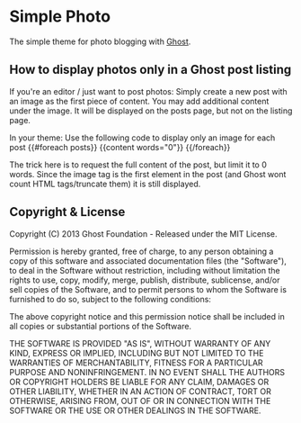 # Simple Photo

The simple theme for photo blogging with [Ghost](http://github.com/tryghost/ghost/).

## How to display photos only in a Ghost post listing

If you're an editor / just want to post photos:
Simply create a new post with an image as the first piece of content.  You may add additional content under the image.  It will be displayed on the posts page, but not on the listing page.

In your theme:
Use the following code to display only an image for each post
    {{#foreach posts}}
        {{content words="0"}}
    {{/foreach}}


The trick here is to request the full content of the post, but limit it to 0 words.  Since the image tag is the first element in the post (and Ghost wont count HTML tags/truncate them) it is still displayed.

## Copyright & License

Copyright (C) 2013 Ghost Foundation - Released under the MIT License.

Permission is hereby granted, free of charge, to any person obtaining a copy of this software and associated documentation files (the "Software"), to deal in the Software without restriction, including without limitation the rights to use, copy, modify, merge, publish, distribute, sublicense, and/or sell copies of the Software, and to permit persons to whom the Software is furnished to do so, subject to the following conditions:

The above copyright notice and this permission notice shall be included in all copies or substantial portions of the Software.

THE SOFTWARE IS PROVIDED "AS IS", WITHOUT WARRANTY OF ANY KIND, EXPRESS OR IMPLIED, INCLUDING BUT NOT LIMITED TO THE WARRANTIES OF MERCHANTABILITY, FITNESS FOR A PARTICULAR PURPOSE AND
NONINFRINGEMENT. IN NO EVENT SHALL THE AUTHORS OR COPYRIGHT HOLDERS BE LIABLE FOR ANY CLAIM, DAMAGES OR OTHER LIABILITY, WHETHER IN AN ACTION OF CONTRACT, TORT OR OTHERWISE, ARISING FROM, OUT OF OR IN CONNECTION WITH THE SOFTWARE OR THE USE OR OTHER DEALINGS IN THE SOFTWARE.
